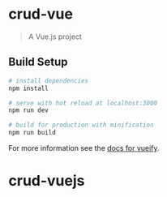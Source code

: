 # crud-vue

> A Vue.js project

## Build Setup

``` bash
# install dependencies
npm install

# serve with hot reload at localhost:3000
npm run dev

# build for production with minification
npm run build
```

For more information see the [docs for vueify](https://github.com/vuejs/vueify).
# crud-vuejs
